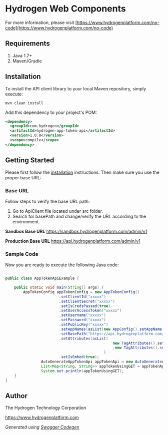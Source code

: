# Hydrogen Web Components

For more information, please visit [https://www.hydrogenplatform.com/no-code](https://www.hydrogenplatform.com/no-code)

## Requirements
1. Java 1.7+
2. Maven/Gradle

## Installation

To install the API client library to your local Maven repository, simply execute:

```shell
mvn clean install
```

Add this dependency to your project's POM:

```xml
<dependency>
  <groupId>com.hydrogen</groupId>
  <artifactId>hydrogen-app-token-api</artifactId>
  <version>1.0.0</version>
  <scope>compile</scope>
</dependency>
```

## Getting Started

Please first follow the [installation](#installation) instructions. Then make sure you use the proper base URL:

### Base URL
Follow steps to verify the base URL path:

1. Go to ApiClient file located under src folder.
2. Search for basePath and change/verify the URL according to the environment.

**Sandbox Base URL**
https://sandbox.hydrogenplatform.com/admin/v1

**Production Base URL**
https://api.hydrogenplatform.com/admin/v1

### Sample Code
Now you are ready to execute the following Java code:

```java

public class AppTokenApiExample {

    public static void main(String[] args) {
        AppTokenConfig appTokenConfig = new AppTokenConfig()
                        .setClientId("xxxxx")
                        .setClientSecret("xxxxx")
                        .setIsCredsPassed(true)
                        .setUserAccessToken("xxxxx")
                        .setUsername("xxxxx")
                        .setPassword("xxxxx")
                        .setPublicKey("xxxxx")
                        .setAppNames(asList(new AppConfig().setAppName("pfm_cash_flow").setAuthType("password_credentials")))
                        .setBasePath("https://api.hydrogenplatform.com/admin/v1")
                        .setAttributes(asList(
                                                new TagAttributes().setName("card-id").setValue("xxxxx")
                                                ,new TagAttributes().setName("client-id").setValue("xxxxx"))
                                            )
                        .setIsEmbed(true);
                AutoGenerateAppTokenApi appTokenApi = new AutoGenerateAppTokenApi(appTokenConfig);
                List<Map<String, String>> appTokenUsingGET = appTokenApi.getAppTokenUsingGET();
                System.out.println(appTokenUsingGET);
    }
}

```

## Author
The Hydrogen Technology Corporation

https://www.hydrogenplatform.com

*Generated using [Swagger Codegen](https://github.com/swagger-api/swagger-codegen)*
